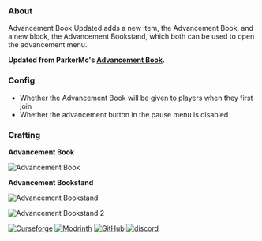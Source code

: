 ### About
Advancement Book Updated adds a new item, the Advancement Book, and a new block, the Advancement Bookstand, which both can be used to open the advancement menu.

**Updated from ParkerMc's [Advancement Book](https://www.curseforge.com/minecraft/mc-mods/advancement-book).**

### Config
- Whether the Advancement Book will be given to players when they first join
- Whether the advancement button in the pause menu is disabled

### Crafting
**Advancement Book**

![Advancement Book](https://cdn.modrinth.com/data/OOy24oWC/images/ff05a753df8f34cf498f7d1de1c3cbd0add05f43.png)

**Advancement Bookstand**

![Advancement Bookstand](https://cdn.modrinth.com/data/OOy24oWC/images/3c9b121fa6910040257ab482d09335d2c3c75396.png)

![Advancement Bookstand 2](https://cdn.modrinth.com/data/OOy24oWC/images/f5a9872b099a3b4bbc5d3d04bb0ea665a8f96854.png)

[![Curseforge](https://badges.penpow.dev/badges/available/curseforge/cozy-minimal.svg)](https://curseforge.com/minecraft/mc-mods/advancement-book-updated) [![Modrinth](https://badges.penpow.dev/badges/available/modrinth/cozy-minimal.svg)](https://modrinth.com/mod/advancement-book-updated) [![GitHub](https://badges.penpow.dev/badges/available/github/cozy-minimal.svg)](https://github.com/yourlocalfinancialadvisor/AdvancementBookUpdated) [![discord](https://badges.penpow.dev/badges/social/discord-singular/cozy-minimal.svg)](https://discord.gg/TyfPRCrJ9E)
